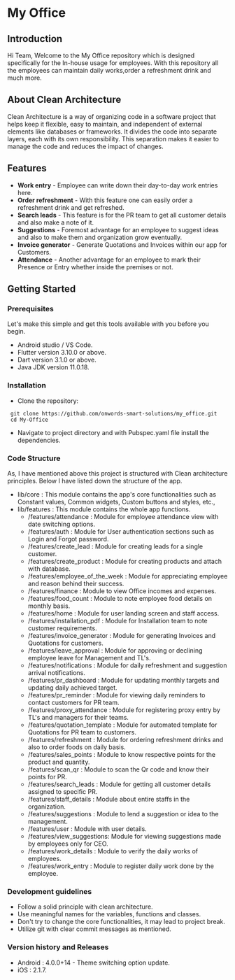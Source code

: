 # My Office

## Introduction

Hi Team, Welcome to the My Office repository which is designed specifically for the In-house usage for employees.
With this repository all the employees can maintain daily works,order a refreshment drink and much more.

## About Clean Architecture

Clean Architecture is a way of organizing code in a software project that helps keep it flexible, easy to maintain, and independent of external elements like databases or frameworks. It divides the code into separate layers, each with its own responsibility. This separation makes it easier to manage the code and reduces the impact of changes.

## Features

* **Work entry** - Employee can write down their day-to-day work entries here.
* **Order refreshment** - With this feature one can easily order a refreshment drink and get refreshed.
* **Search leads** - This feature is for the PR team to get all customer details and also make a note of it.
* **Suggestions** - Foremost advantage for an employee to suggest ideas and also to make them and organization grow eventually.
* **Invoice generator** - Generate Quotations and Invoices within our app for Customers.
* **Attendance** - Another advantage for an employee to mark their Presence or Entry whether inside the premises or not. 

## Getting Started

### Prerequisites

Let's make this simple and get this tools available with you before you begin.

+ Android studio / VS Code. 
+ Flutter version 3.10.0 or above. 
+ Dart version 3.1.0 or above. 
+ Java JDK version 11.0.18.

### Installation

- Clone the repository:

```
 git clone https://github.com/onwords-smart-solutions/my_office.git 
 cd My-Office 
 ```

- Navigate to project directory and with Pubspec.yaml file install the dependencies.

### Code Structure

As, I have mentioned above this project is structured with Clean architecture principles. Below I have listed down the structure of the app.

* lib/core : This module contains the app's core functionalities such as Constant values, Common widgets, Custom buttons and styles, etc.,
* lib/features : This module contains the whole app functions.
    * /features/attendance : Module for employee attendance view with date switching options.
    * /features/auth : Module for User authentication sections such as Login and Forgot password.
    * /features/create_lead : Module for creating leads for a single customer.
    * /features/create_product : Module for creating products and attach with database.
    * /features/employee_of_the_week : Module for appreciating employee and reason behind their success.
    * /features/finance : Module to view Office incomes and expenses.
    * /features/food_count : Module to note employee food details on monthly basis.
    * /features/home : Module for user landing screen and staff access.
    * /features/installation_pdf : Module for Installation team to note customer requirements.
    * /features/invoice_generator : Module for generating Invoices and Quotations for customers.
    * /features/leave_approval : Module for approving or declining employee leave for Management and TL's.
    * /features/notifications : Module for daily refreshment and suggestion arrival notifications.
    * /features/pr_dashboard : Module for updating monthly targets and updating daily achieved target.
    * /features/pr_reminder : Module for viewing daily reminders to contact customers for PR team.
    * /features/proxy_attendance : Module for registering proxy entry by TL's and managers for their teams.
    * /features/quotation_template : Module for automated template for Quotations for PR team to customers.
    * /features/refreshment : Module for ordering refreshment drinks and also to order foods on daily basis.
    * /features/sales_points : Module to know respective points for the product and quantity.
    * /features/scan_qr : Module to scan the Qr code and know their points for PR.
    * /features/search_leads : Module for getting all customer details assigned to specific PR.
    * /features/staff_details : Module about entire staffs in the organization.
    * /features/suggestions : Module to lend a suggestion or idea to the management.
    * /features/user : Module with user details.
    * /features/view_suggestions: Module for viewing suggestions made by employees only for CEO.
    * /features/work_details : Module to verify the daily works of employees.
    * /features/work_entry : Module to register daily work done by the employee.
  
### Development guidelines

* Follow a solid principle with clean architecture.
* Use meaningful names for the variables, functions and classes.
* Don't try to change the core functionalities, it may lead to project break.
* Utilize git with clear commit messages as mentioned.

### Version history and Releases

* Android : 4.0.0+14 - Theme switching option update.
* iOS : 2.1.7. 



